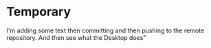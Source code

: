 # Temporary
I'm adding some text then committing and then pushing to the remote repository. And then see what the Desktop does"